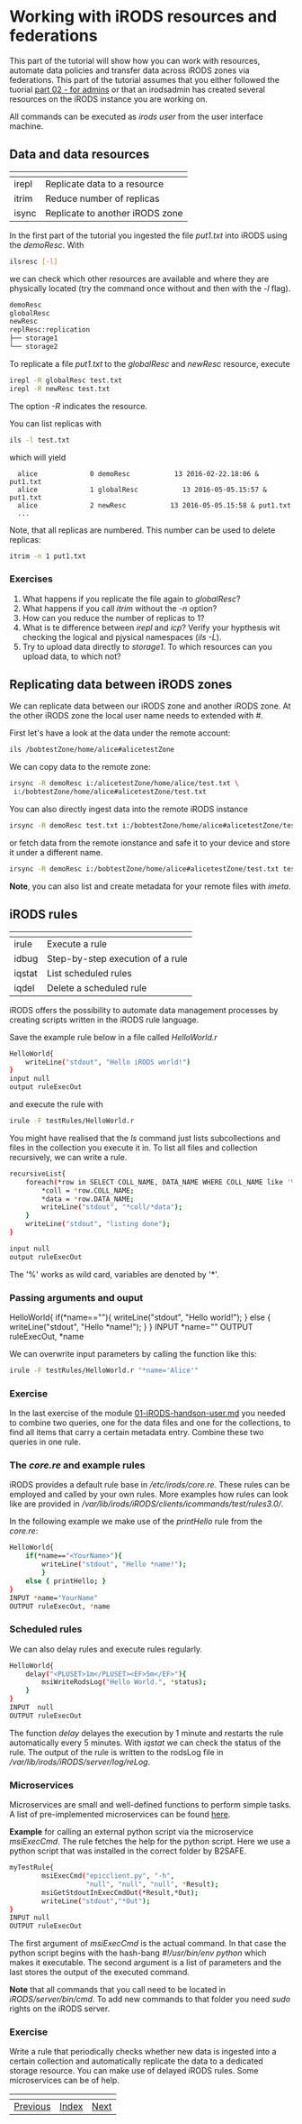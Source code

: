 # Working with iRODS resources and federations
This part of the tutorial will show how you can work with resources, automate data policies and transfer data across iRODS zones via federations.
This part of the tutorial assumes that you either followed the tuorial [part 02 - for admins](https://github.com/EUDAT-Training/B2SAFE-B2STAGE-Training/blob/master/02-iRODS-handson-admin.md)
or that an irodsadmin has created several resources on the iRODS instance you are working on.

All commands can be executed as *irods user* from the user interface machine.

## Data and data resources
[]()  | []()
------|------
irepl   | Replicate data to a resource
itrim   | Reduce number of replicas
isync   | Replicate to another iRODS zone

In the first part of the tutorial you ingested the file *put1.txt* into iRODS using the *demoResc*. With

```sh
ilsresc [-l]
```
we can check which other resources are available and where they are physically located (try the command once without and then with the *-l* flag).

```sh
demoResc
globalResc
newResc
replResc:replication
├── storage1
└── storage2
```

To replicate a file *put1.txt* to the *globalResc* and *newResc* resource, execute
```sh
irepl -R globalResc test.txt
irepl -R newResc test.txt
```
The option *-R* indicates the resource.

You can list replicas with
```sh
ils -l test.txt
```

which will yield
```
  alice             0 demoResc           13 2016-02-22.18:06 & put1.txt
  alice             1 globalResc           13 2016-05-05.15:57 & put1.txt
  alice             2 newResc           13 2016-05-05.15:58 & put1.txt
  ...
```

Note, that all replicas are numbered. This number can be used to delete replicas:
```sh
itrim -n 1 put1.txt
```
### Exercises
1. What happens if you replicate the file again to *globalResc*?
2. What happens if you call *itrim* without the *-n* option?
3. How can you reduce the number of replicas to 1?
4. What is te difference between *irepl* and *icp*? Verify your hypthesis wit checking the logical and pjysical namespaces (*ils -L*).
5. Try to upload data directly to *storage1*. To which resources can you upload data, to which not?

## Replicating data between iRODS zones
We can replicate data between our iRODS zone and another iRODS zone. At the other iRODS zone the local user name needs to extended with *#<localzone>*.

First let's have a look at the data under the remote account:
```sh
ils /bobtestZone/home/alice#alicetestZone
```

We can copy data to the remote zone:
```sh
irsync -R demoResc i:/alicetestZone/home/alice/test.txt \
 i:/bobtestZone/home/alice#alicetestZone/test.txt
```
You can also directly ingest data into the remote iRODS instance
```sh
irsync -R demoResc test.txt i:/bobtestZone/home/alice#alicetestZone/test.txt
```
or fetch data from the remote ionstance and safe it to your device and store it under a different name.
```sh
irsync -R demoResc i:/bobtestZone/home/alice#alicetestZone/test.txt test-from-bob.txt
```

**Note**, you can also list and create metadata for your remote files with *imeta*.

## iRODS rules

[]()  | []()
------|------
irule   | Execute a rule
idbug   | Step-by-step execution of a rule
iqstat  | List scheduled rules
iqdel   | Delete a scheduled rule

iRODS offers the possibility to automate data management processes by creating scripts written in the iRODS rule language.

Save the example rule below in a file called *HelloWorld.r*
```sh
HelloWorld{
    writeLine("stdout", "Hello iRODS world!")
}
input null
output ruleExecOut
```
and execute the rule with
```sh
irule -F testRules/HelloWorld.r
```

You might have realised that the *ls* command just lists subcollections and files in the collection you execute it in. To list all files and collection recursively, we can write a rule.
```sh
recursiveList{
    foreach(*row in SELECT COLL_NAME, DATA_NAME WHERE COLL_NAME like '%home%'){
        *coll = *row.COLL_NAME;
        *data = *row.DATA_NAME;
        writeLine("stdout", "*coll/*data");
    }
    writeLine("stdout", "listing done");
}

input null
output ruleExecOut
```
The '%' works as wild card, variables are denoted by '*'.

### Passing arguments and ouput
HelloWorld{
    if(*name==""){
        writeLine("stdout", "Hello world!");
        }
    else { writeLine("stdout", "Hello *name!"); }
}
INPUT *name=""
OUTPUT ruleExecOut, *name

We can overwrite input parameters by calling the function like this:
```sh
irule -F testRules/HelloWorld.r "*name='Alice'"
```
### Exercise
In the last exercise of the module [01-iRODS-handson-user.md](https://github.com/EUDAT-Training/B2SAFE-B2STAGE-Training/blob/master/01-iRODS-handson-user.md) you needed to combine two queries, one for the data files and one for the collections, to find all items that carry a certain metadata entry. Combine these two queries in one rule.

### The *core.re* and example rules
iRODS provides a default rule base in */etc/irods/core.re*. These rules can be employed and called by your own rules.
More examples how rules can look like are provided in */var/lib/irods/iRODS/clients/icommands/test/rules3.0/*.

In the following example we make use of the *printHello* rule from the *core.re*:
```sh
HelloWorld{
    if(*name=="<YourName>"){
        writeLine("stdout", "Hello *name!");
        }
    else { printHello; }
}
INPUT *name="YourName"
OUTPUT ruleExecOut, *name
```

### Scheduled rules

We can also delay rules and execute rules regularly.
```sh
HelloWorld{
    delay("<PLUSET>1m</PLUSET><EF>5m</EF>"){
        msiWriteRodsLog("Hello World.", *status);
    }
}
INPUT  null
OUTPUT ruleExecOut
```
The function *delay* delayes the execution by 1 minute and restarts the rule automatically every 5 minutes. With *iqstat* we can check the status of the rule.
The output of the rule is written to the rodsLog file in */var/lib/irods/iRODS/server/log/reLog*.

### Microservices
Microservices are small and well-defined functions to perform simple tasks. A list of pre-implemented microservices can be found [here](https://docs.irods.org/master/doxygen/).

**Example** for calling an external python script via the microservice *msiExecCmd*. The rule fetches the help for the python script.
Here we use a python script that was installed in the correct folder by B2SAFE.
```sh
myTestRule{
        msiExecCmd("epicclient.py", "-h",
                   "null", "null", "null", *Result);
        msiGetStdoutInExecCmdOut(*Result,*Out);
        writeLine("stdout","*Out");
}
INPUT null
OUTPUT ruleExecOut
```
The first argument of *msiExecCmd* is the actual command. In that case the python script begins with the hash-bang *#!/usr/bin/env python* which makes it executable. The second argument is a list of parameters and the last stores the output of the executed command.

**Note** that all commands that you call need to be located in *iRODS/server/bin/cmd*. To add new commands to that folder you need *sudo* rights on the iRODS server.

### Exercise
Write a rule that periodically checks whether new data is ingested into a certain collection and automatically replicate the data to a dedicated storage resource. You can make use of delayed iRODS rules. Some microservices can be of help.

[]()|[]()|[]()
----|----|----
[Previous](04-iRODS_federations_configuration.md)|[Index](https://github.com/EUDAT-Training/B2SAFE-B2STAGE-Training)  | [Next](06-B2SAFE-handson.md)
